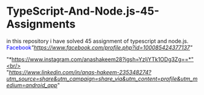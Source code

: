 # TypeScript-And-Node.js-45-Assignments
in this repository i have solved 45 assignment of typescript and node.js.<br/>
<span style=color:Blue;>Facebook</span>*"https://www.facebook.com/profile.php?id=100085424377137"*

"*https://www.instagram.com/anashakeem28?igsh=YzljYTk1ODg3Zg==*"<br/><br/>
"*https://www.linkedin.com/in/anas-hakeem-235348274?utm_source=share&utm_campaign=share_via&utm_content=profile&utm_medium=android_app*"
